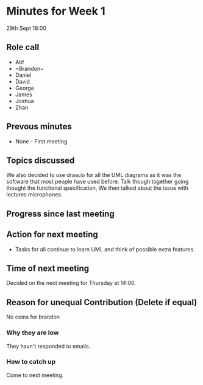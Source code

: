 # Minutes for Week 1
29th Sept 18:00 
## Role call

* Atif
* ~Brandon~
* Daniel
* David
* George
* James
* Joshua
* Zhan

## Prevous minutes
* None - First meeting

## Topics discussed
We also decided to use draw.io for all the UML diagrams as it was the software that most people have used before. 
Talk though together going thought the functional specification, 
We then talked about the issue with lectures microphones.
## Progress since last meeting

## Action for next meeting
* Tasks for all continue to learn UML and think of possible extra features. 

## Time of next meeting
Decided on the next meeting for Thursday at 14:00. 
## Reason for unequal Contribution (Delete if equal)
No coins for brandon
### Why they are low
They havn't responded to emails.
### How to catch up
Come to next meeting.




